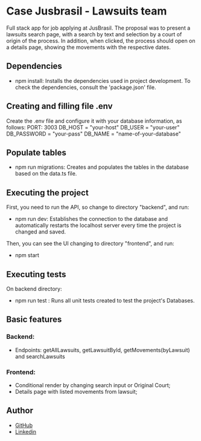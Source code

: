 # Case Jusbrasil - Lawsuits team

Full stack app for job applying at JusBrasil. The proposal was to present a lawsuits search page, with a search by text and selection by a court of origin of the process. In addition, when clicked, the process should open on a details page, showing the movements with the respective dates.

## Dependencies

- npm install: Installs the dependencies used in project development.
  To check the dependencies, consult the 'package.json' file.

## Creating and filling file .env

Create the .env file and configure it with your database information, as follows:
PORT: 3003 DB_HOST = "your-host" DB_USER = "your-user" DB_PASSWORD = "your-pass" DB_NAME = "name-of-your-database"

## Populate tables

- npm run migrations: Creates and populates the tables in the database based on the data.ts file.

## Executing the project

First, you need to run the API, so change to directory "backend", and run:

- npm run dev: Establishes the connection to the database and automatically restarts the localhost server every time the project is changed and saved.

Then, you can see the UI changing to directory "frontend", and run:

- npm start

## Executing tests

On backend directory:

- npm run test : Runs all unit tests created to test the project's Databases.

## Basic features

### Backend:

- Endpoints: getAllLawsuits, getLawsuitById, getMovements(byLawsuit) and searchLawsuits

### Frontend:

- Conditional render by changing search input or Original Court;
- Details page with listed movements from lawsuit;

## Author

- [GitHub](https://github.com/isadarub)
- [Linkedin](https://www.linkedin.com/in/isadarub)
